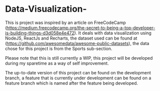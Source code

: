 # Data-Visualization-

This is project was inspired by an article on FreeCodeCamp (https://medium.freecodecamp.org/the-secret-to-being-a-top-developer-is-building-things-d3d058e4e472). It deals with data visualization using NodeJS, ReactJs and Recharts, the dataset used can be found at (https://github.com/awesomedata/awesome-public-datasets), the data chose for this project is from the Sports sub-section.


Please note that this is still currently a WIP, this project will be developed during my sparetime as a way of self improvement. 

The up-to-date version of this project can be found on the development branch, a feature that is currently under development can be found on a feature branch which is named after the feature being developed. 
